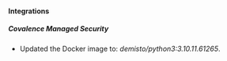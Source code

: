 #### Integrations
##### Covalence Managed Security
- Updated the Docker image to: *demisto/python3:3.10.11.61265*.
